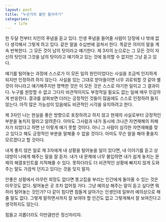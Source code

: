 ```yaml
---
layout: post
title: "누군가의 불만 들어주기"
categories:
    - life
---
```


한 두달 전부터 지인의 푸념을 듣고 있다. 인생 푸념을 들어줄 사람이 당장에 나 밖에 없다 생각해서 그렇게 하고 있다. 같은 말을 수십번에 걸쳐서 한다. 똑같은 의미의 말을 계속 반복한다. 그 모든 것이 남의 탓이라고 얘기한다. 제 3자의 눈으로는 그 모든 것이 자신의 탓인데 그것을 남의 탓이라고 얘기하고 있는 것에 동의할 수 없지만 그냥 듣고 있다.

얘기를 털어놓는 과정에 스스로가 이 모든 일의 원인이었다는 사실을 조금씩 인지하게 되지만 인정하려 하지 않는다. 사실을 있는 그대로 받아들이면 너무 괴로워할 것 같아 별 것이 아니라고 얘기해주지만 명백한 것은 이 모든 것은 스스로 야기한 일이고 그 결과이다. 누구를 원망할 수 없고 그다지 비관적이지도 부정적일 필요도 없는 일에 매우 민감하게 반응한다. 결과를 살펴보면 더러는 긍정적인 것들이 많음에도 스스로 인정하려 들지 않는다. 아직 많은 가능성이 있음에도 비관적인 시각을 유지하려고 한다. 

제 3자인 나는 현실을 좋은 방향으로 포장하려고 하지 않고 현재의 사실로부터 긍정적인 부분을 놓치지 말라고 알려준다. 아마도 그사람과 내가 동시에 크나큰 자연재해의 피해자가 되었다고 하면 난 이렇게 얘기 못할 것이다. 아니 그 사람이 심각한 자연재해를 맞고 있다고 해도 긍정적인 부분을 말해줄 수 없을 것이다. 아마도 무슨 말을 해야 좋을지 모르겠다고 할 것이다.

내게 좋지 않은 일로 제 3자에게 내 상황을 털어놓을 일이 있다면, 내 이야기를 듣고 상대방이 나에게 해주는 말을 잘 듣자. 내가 내 문제에 너무 몰입하면 내가 쉽게 놓치는 문제의 해결포인트를 지적해줄 수 있다. 못하더라도 더 비관적인 상황에 빠지지 않게 도와주는 말도 가끔씩 던지고 있다는 것을 잊지 말자. 

안좋은 상황에서 아무런 희망도 없다면 똥고집을 부리는 인간에게 돌아올 수 있는 것은 아무것도 없다. 털어놓은 곳 조차 없어질 거다. 그냥 예의상 해주는 말이 듣고 싶다면 뭐하러 털어놓는 것인가? 다 같이 힘다면 힘들게 살아가는 인생인데 일부러 예의상으로 해줄 말도 없다. 그렇게 말하면서까지 잘 보여야 할 인간도 없고 그렇게해서 잘 보여진다고 생각하지도 않는다. 

힘들고 괴롭더라도 이만큼만은 정신차리자. 